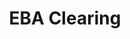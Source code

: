---
linkedin: https://linkedin.com/company/eba-clearing
logohandle: ebaclearingeu
sort: ebaclearing
title: EBA Clearing
twitter: https://x.com/ebaclearing
website: https://www.ebaclearing.eu/
youtube: https://youtube.com/channel/UCAB_6XfN_YvE2aDIu-BsPuw
---